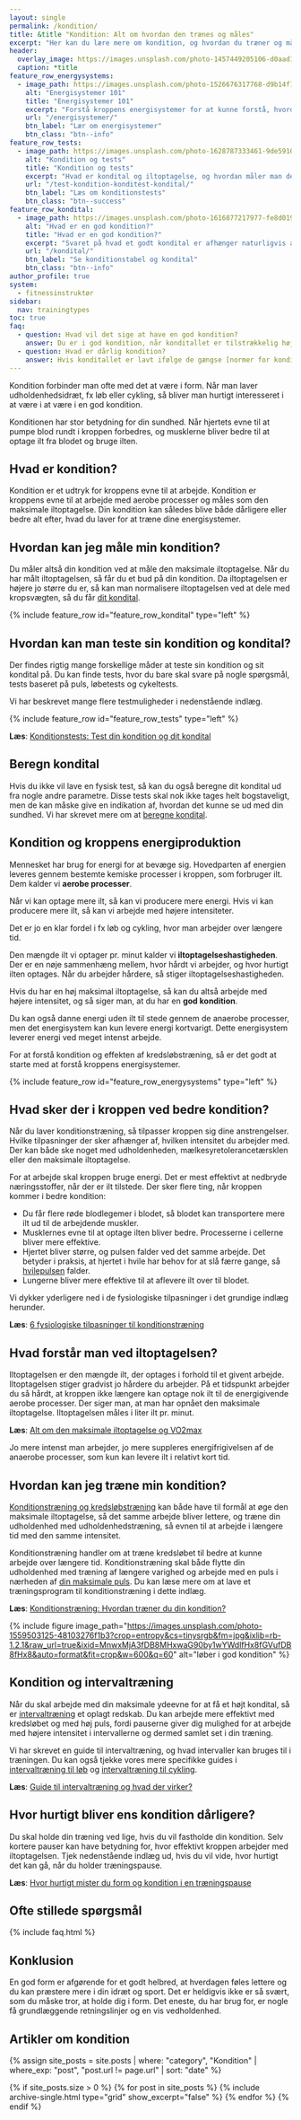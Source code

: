 ```yaml
---
layout: single
permalink: /kondition/
title: &title "Kondition: Alt om hvordan den trænes og måles"
excerpt: "Her kan du lære mere om kondition, og hvordan du træner og måler din kondition. Få eksempler på træning og se om du er i god form?"
header:
  overlay_image: https://images.unsplash.com/photo-1457449205106-d0aad138e99b?ixlib=rb-1.2.1&ixid=eyJhcHBfaWQiOjEyMDd9&auto=format&fit=crop&height=630&w=1200&q=10
  caption: *title
feature_row_energysystems:
  - image_path: https://images.unsplash.com/photo-1526676317768-d9b14f15615a?crop=entropy&cs=tinysrgb&fm=jpg&ixlib=rb-1.2.1&raw_url=true&ixid=MnwxMjA3fDB8MHxwaG90by1wYWdlfHx8fGVufDB8fHx8&auto=format&fit=crop&w=300&q=10
    alt: "Energisystemer 101"
    title: "Energisystemer 101"
    excerpt: "Forstå kroppens energisystemer for at kunne forstå, hvordan du bedst kan lave konditionstræning og få et bedre kredsløb og udholdenhed."
    url: "/energisystemer/"
    btn_label: "Lær om energisystemer"
    btn_class: "btn--info"
feature_row_tests:
  - image_path: https://images.unsplash.com/photo-1628787333461-9de5910002f7?crop=entropy&cs=tinysrgb&fm=jpg&ixlib=rb-1.2.1&raw_url=true&ixid=MnwxMjA3fDB8MHxwaG90by1wYWdlfHx8fGVufDB8fHx8&auto=format&fit=crop&w=300&q=10
    alt: "Kondition og tests"
    title: "Kondition og tests"
    excerpt: "Hvad er kondital og iltoptagelse, og hvordan måler man det i forbindelse med sin konditionstræning?"
    url: "/test-kondition-konditest-kondital/"
    btn_label: "Læs om konditionstests"
    btn_class: "btn--success"
feature_row_kondital:
  - image_path: https://images.unsplash.com/photo-1616877217977-fe8d019afd76?crop=entropy&cs=tinysrgb&fm=jpg&ixlib=rb-1.2.1&raw_url=true&ixid=MnwxMjA3fDB8MHxwaG90by1wYWdlfHx8fGVufDB8fHx8&auto=format&fit=crop&w=300&q=10
    alt: "Hvad er en god kondition?"
    title: "Hvad er en god kondition?"
    excerpt: "Svaret på hvad et godt kondital er afhænger naturligvis af hvem man sammenligner sig med. Her er tabeller gældende for almindelige mennesker i Skandinavien."
    url: "/kondital/"
    btn_label: "Se konditionstabel og kondital"
    btn_class: "btn--info"
author_profile: true
system:
  - fitnessinstruktør
sidebar:
  nav: trainingtypes
toc: true
faq:
  - question: Hvad vil det sige at have en god kondition?
    answer: Du er i god kondition, når konditallet er tilstrækkelig højt. Din kondition varierer med alderen og for mænd og kvinder. Du kan kigge i vores [tabeller over kondital](/kondital/), hvis du gerne vil have vurderet dit.
  - question: Hvad er dårlig kondition?
    answer: Hvis konditallet er lavt ifølge de gængse [normer for kondital](/kondital/), så siger man, at du er i dårlig kondition. Konditionen afhænger især af alderen.
---
```


Kondition forbinder man ofte med det at være i form. Når man laver udholdenhedsidræt, fx løb eller cykling, så bliver man hurtigt interesseret i at være i at være i en god kondition.

Konditionen har stor betydning for din sundhed. Når hjertets evne til at pumpe blod rundt i kroppen forbedres, og musklerne bliver bedre til at optage ilt fra blodet og bruge ilten.

## Hvad er kondition?

Kondition er et udtryk for kroppens evne til at arbejde. Kondition er kroppens evne til at arbejde med aerobe processer og måles som den maksimale iltoptagelse. Din kondition kan således blive både dårligere eller bedre alt efter, hvad du laver for at træne dine energisystemer.

## Hvordan kan jeg måle min kondition?

Du måler altså din kondition ved at måle den maksimale iltoptagelse. Når du har målt iltoptagelsen, så får du et bud på din kondition. Da iltoptagelsen er højere jo større du er, så kan man normalisere iltoptagelsen ved at dele med kropsvægten, så du får [dit kondital](/kondital/).

{% include feature_row id="feature_row_kondital" type="left" %}

## Hvordan kan man teste sin kondition og kondital?

Der findes rigtig mange forskellige måder at teste sin kondition og sit kondital på. Du kan finde tests, hvor du bare skal svare på nogle spørgsmål, tests baseret på puls, løbetests og cykeltests.

Vi har beskrevet mange flere testmuligheder i nedenstående indlæg.

{% include feature_row id="feature_row_tests" type="left" %}

**Læs**: [Konditionstests: Test din kondition og dit kondital](/test-kondition-konditest-kondital/)

## Beregn kondital

Hvis du ikke vil lave en fysisk test, så kan du også beregne dit kondital ud fra nogle andre parametre. Disse tests skal nok ikke tages helt bogstaveligt, men de kan måske give en indikation af, hvordan det kunne se ud med din sundhed. Vi har skrevet mere om at [beregne kondital](/beregn-kondital/).

## Kondition og kroppens energiproduktion

Mennesket har brug for energi for at bevæge sig. Hovedparten af energien leveres gennem bestemte kemiske processer i kroppen, som forbruger ilt. Dem kalder vi **aerobe processer**.

Når vi kan optage mere ilt, så kan vi producere mere energi. Hvis vi kan producere mere ilt, så kan vi arbejde med højere intensiteter.

Det er jo en klar fordel i fx løb og cykling, hvor man arbejder over længere tid.

Den mængde ilt vi optager pr. minut kalder vi **iltoptagelseshastigheden**. Der er en nøje sammenhæng mellem, hvor hårdt vi arbejder, og hvor hurtigt ilten optages. Når du arbejder hårdere, så stiger iltoptagelseshastigheden.

Hvis du har en høj maksimal iltoptagelse, så kan du altså arbejde med højere intensitet, og så siger man, at du har en **god kondition**.

Du kan også danne energi uden ilt til stede gennem de anaerobe processer, men det energisystem kan kun levere energi kortvarigt. Dette energisystem leverer energi ved meget intenst arbejde.

For at forstå kondition og effekten af kredsløbstræning, så er det godt at starte med at forstå kroppens energisystemer.

{% include feature_row id="feature_row_energysystems" type="left" %}

## Hvad sker der i kroppen ved bedre kondition?

Når du laver konditionstræning, så tilpasser kroppen sig dine anstrengelser. Hvilke tilpasninger der sker afhænger af, hvilken intensitet du arbejder med. Der kan både ske noget med udholdenheden, mælkesyretolerancetærsklen eller den maksimale iltoptagelse.

For at arbejde skal kroppen bruge energi. Det er mest effektivt at nedbryde næringsstoffer, når der er ilt tilstede. Der sker flere ting, når kroppen kommer i bedre kondition:

- Du får flere røde blodlegemer i blodet, så blodet kan transportere mere ilt ud til de arbejdende muskler.
- Musklernes evne til at optage ilten bliver bedre. Processerne i cellerne bliver mere effektive.
- Hjertet bliver større, og pulsen falder ved det samme arbejde. Det betyder i praksis, at hjertet i hvile har behov for at slå færre gange, så [hvilepulsen](/hvilepuls/) falder.
- Lungerne bliver mere effektive til at aflevere ilt over til blodet.

Vi dykker yderligere ned i de fysiologiske tilpasninger i det grundige indlæg herunder.

**Læs**: [6 fysiologiske tilpasninger til konditionstræning](/tilpasning-konditionstraening/)

## Hvad forstår man ved iltoptagelsen?

Iltoptagelsen er den mængde ilt, der optages i forhold til et givent arbejde. Iltoptagelsen stiger gradvist jo hårdere du arbejder. På et tidspunkt arbejder du så hårdt, at kroppen ikke længere kan optage nok ilt til de energigivende aerobe processer. Der siger man, at man har opnået den maksimale iltoptagelse. Iltoptagelsen måles i liter ilt pr. minut.

**Læs**: [Alt om den maksimale iltoptagelse og VO2max](/maksimale-iltoptagelse-vo2max/)

Jo mere intenst man arbejder, jo mere suppleres energifrigivelsen af de anaerobe processer, som kun kan levere ilt i relativt kort tid.

## Hvordan kan jeg træne min kondition?

[Konditionstræning og kredsløbstræning](/konditionstraening/) kan både have til formål at øge den maksimale iltoptagelse, så det samme arbejde bliver lettere, og træne din udholdenhed med udholdenhedstræning, så evnen til at arbejde i længere tid med den samme intensitet.

Konditionstræning handler om at træne kredsløbet til bedre at kunne arbejde over længere tid. Konditionstræning skal både flytte din udholdenhed med træning af længere varighed og arbejde med en puls i nærheden af [din maksimale puls](/test-max-puls/). Du kan læse mere om at lave et træningsprogram til konditionstræning i dette indlæg.

**Læs**: [Konditionstræning: Hvordan træner du din kondition?](/konditionstraening/)

{% include figure image_path="https://images.unsplash.com/photo-1559503125-48103276f1b3?crop=entropy&cs=tinysrgb&fm=jpg&ixlib=rb-1.2.1&raw_url=true&ixid=MnwxMjA3fDB8MHxwaG90by1wYWdlfHx8fGVufDB8fHx8&auto=format&fit=crop&w=600&q=60" alt="løber i god kondition" %}

## Kondition og intervaltræning

Når du skal arbejde med din maksimale ydeevne for at få et højt kondital, så er [intervaltræning](/intervaltraening/) et oplagt redskab. Du kan arbejde mere effektivt med kredsløbet og med høj puls, fordi pauserne giver dig mulighed for at arbejde med højere intensitet i intervallerne og dermed samlet set i din træning.

Vi har skrevet en guide til intervaltræning, og hvad intervaller kan bruges til i træningen. Du kan også tjekke vores mere specifikke guides i [intervaltræning til løb](/intervallob-intervaltraening/) og [intervaltræning til cykling](/intervaltraening-cykling/).

**Læs**: [Guide til intervaltræning og hvad der virker?](/intervaltraening/)

## Hvor hurtigt bliver ens kondition dårligere?

Du skal holde din træning ved lige, hvis du vil fastholde din kondition. Selv kortere pauser kan have betydning for, hvor effektivt kroppen arbejder med iltoptagelsen. Tjek nedenstående indlæg ud, hvis du vil vide, hvor hurtigt det kan gå, når du holder træningspause.

**Læs**: [Hvor hurtigt mister du form og kondition i en træningspause](/hvor-hurtigt-mister-form-kondition/)

## Ofte stillede spørgsmål

{% include faq.html %}

## Konklusion

En god form er afgørende for et godt helbred, at hverdagen føles lettere og du kan præstere mere i din idræt og sport. Det er heldigvis ikke er så svært, som du måske tror, at holde dig i form. Det eneste, du har brug for, er nogle få grundlæggende retningslinjer og en vis vedholdenhed.

## Artikler om kondition

{% assign site_posts = site.posts | where: "category", "Kondition" | where_exp: "post", "post.url != page.url" | sort: "date" %}

<div class="feature__wrapper">

{% if site_posts.size > 0 %}
  {% for post in site_posts %}
    {% include archive-single.html type="grid" show_excerpt="false" %}
  {% endfor %}
{% endif %}

</div>
